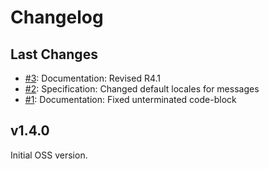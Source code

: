 # Changelog

## Last Changes

- [#3](https://github.com/LaxarJS/ax-media-widget/3): Documentation: Revised R4.1
- [#2](https://github.com/LaxarJS/ax-media-widget/2): Specification: Changed default locales for messages
- [#1](https://github.com/LaxarJS/ax-media-widget/1): Documentation: Fixed unterminated code-block


## v1.4.0

Initial OSS version.
